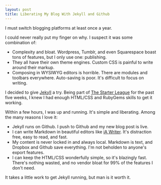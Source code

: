 ```yaml
---
layout: post
title: Liberating My Blog With Jekyll and Github
---
```

I must switch blogging platforms at least once a year. 

I could never really put my finger on why. I suspect it was some combination of:

- Complexity and bloat. Wordpress, Tumblr, and even Squarespace boast tons of features, but I only use one: publishing.
- They all have their own theme engines. Custom CSS is painful to write around their markup.
- Composing in WYSIWYG editors is horrible. There are modules and toolbars everywhere. Auto-saving is poor. It's difficult to focus on writing.

I decided to give [Jekyll](https://github.com/mojombo/jekyll) a try. Being part of [The Starter League](http://starterleague.com) for the past five weeks, I knew I had enough HTML/CSS and RubyGems skills to get it working. 

Within a few hours, I was up and running. It's simple and liberating. Among the many reasons I love it:

- Jekyll runs on Github. I push to Github and my new blog post is live.
- I can write Markdown in beautiful editors like [iA Writer](http://www.iawriter.com). It's distraction free, easy to read, and fast.
- My content is never locked in and always local. Markdown is text, and Dropbox and Github save everything. I'm not beholden to anyone's export features.
- I can keep the HTML/CSS wonderfully simple, so it's blazingly fast. There's nothing wasted, and no vendor bloat for 99% of the features I don't need.

It takes a little work to get Jekyll running, but man is it worth it.
